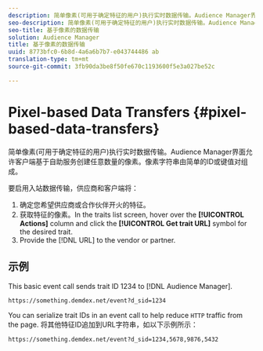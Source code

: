 ```yaml
---
description: 简单像素(可用于确定特征的用户)执行实时数据传输。Audience Manager界面允许客户端基于自助服务创建任意数量的像素。像素字符串由简单的ID或键值对组成。
seo-description: 简单像素(可用于确定特征的用户)执行实时数据传输。Audience Manager界面允许客户端基于自助服务创建任意数量的像素。像素字符串由简单的ID或键值对组成。
seo-title: 基于像素的数据传输
solution: Audience Manager
title: 基于像素的数据传输
uuid: 8773bfc0-6b8d-4a6a6b7b7-e043744486 ab
translation-type: tm+mt
source-git-commit: 3fb90da3be8f50fe670c1193600f5e3a027be52c

---
```



# Pixel-based Data Transfers {#pixel-based-data-transfers}

简单像素(可用于确定特征的用户)执行实时数据传输。Audience Manager界面允许客户端基于自助服务创建任意数量的像素。像素字符串由简单的ID或键值对组成。

<!-- c_rt_inbound_pixel_transfers.xml -->

要启用入站数据传输，供应商和客户端将：

1. 确定您希望供应商或合作伙伴开火的特征。
1. 获取特征的像素。In the traits list screen, hover over the **[!UICONTROL Actions]** column and click the **[!UICONTROL Get trait URL]** symbol for the desired trait.
1. Provide the [!DNL URL] to the vendor or partner.

## 示例

This basic event call sends trait ID 1234 to [!DNL Audience Manager].

```
https://something.demdex.net/event?d_sid=1234
```

You can serialize trait IDs in an event call to help reduce `HTTP` traffic from the page. 将其他特征ID追加到URL字符串，如以下示例所示：

```
https://something.demdex.net/event?d_sid=1234,5678,9876,5432
```
